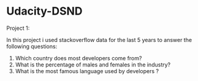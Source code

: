 # Udacity-DSND 

Project 1: 

In this project i used stackoverflow data for the last 5 years to answer the following questions:
1. Which country does most developers come from?
2. What is the percentage of males and females in the industry?
3. What is the most famous language used by developers ?
